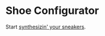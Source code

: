 # Shoe Configurator

Start [synthesizin' your sneakers](https://malthesers.github.io/shoe-configurator/).
